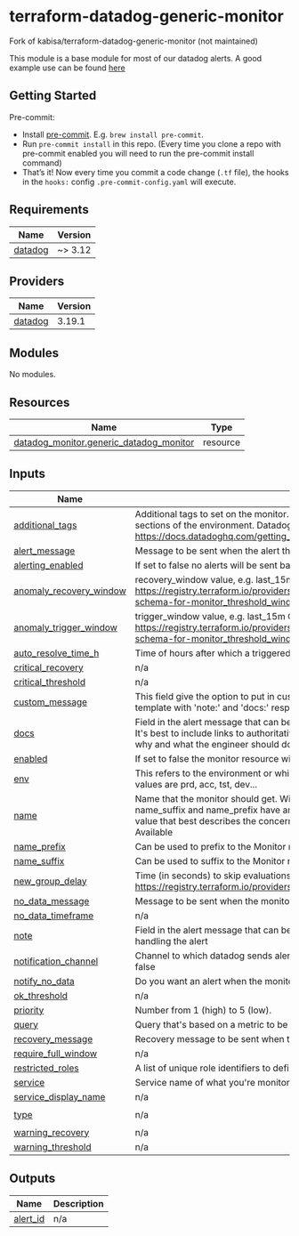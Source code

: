 # terraform-datadog-generic-monitor

Fork of kabisa/terraform-datadog-generic-monitor (not maintained)

This module is a base module for most of our datadog alerts.
A good example use can be found [here](https://github.com/kabisa/terraform-datadog-system)

## Getting Started

Pre-commit:
   - Install [pre-commit](http://pre-commit.com/). E.g. `brew install pre-commit`.
   - Run `pre-commit install` in this repo. (Every time you clone a repo with pre-commit enabled you will need to run the pre-commit install command)
   - That’s it! Now every time you commit a code change (`.tf` file), the hooks in the `hooks:` config `.pre-commit-config.yaml` will execute.

<!-- BEGIN_TF_DOCS -->
## Requirements

| Name | Version |
|------|---------|
| <a name="requirement_datadog"></a> [datadog](#requirement\_datadog) | ~> 3.12 |

## Providers

| Name | Version |
|------|---------|
| <a name="provider_datadog"></a> [datadog](#provider\_datadog) | 3.19.1 |

## Modules

No modules.

## Resources

| Name | Type |
|------|------|
| [datadog_monitor.generic_datadog_monitor](https://registry.terraform.io/providers/DataDog/datadog/latest/docs/resources/monitor) | resource |

## Inputs

| Name | Description | Type | Default | Required |
|------|-------------|------|---------|:--------:|
| <a name="input_additional_tags"></a> [additional\_tags](#input\_additional\_tags) | Additional tags to set on the monitor. Good tagging can be hard but very useful to make cross sections of the environment. Datadog has a few default tags. https://docs.datadoghq.com/getting_started/tagging/ is a good place to start reading about tags | `list(string)` | `[]` | no |
| <a name="input_alert_message"></a> [alert\_message](#input\_alert\_message) | Message to be sent when the alert threshold is hit | `string` | n/a | yes |
| <a name="input_alerting_enabled"></a> [alerting\_enabled](#input\_alerting\_enabled) | If set to false no alerts will be sent based on this monitor | `bool` | `true` | no |
| <a name="input_anomaly_recovery_window"></a> [anomaly\_recovery\_window](#input\_anomaly\_recovery\_window) | recovery\_window value, e.g. last\_15m Can only be used for anomaly monitors. https://registry.terraform.io/providers/DataDog/datadog/latest/docs/resources/monitor#nested-schema-for-monitor_threshold_windows | `any` | `null` | no |
| <a name="input_anomaly_trigger_window"></a> [anomaly\_trigger\_window](#input\_anomaly\_trigger\_window) | trigger\_window value, e.g. last\_15m Can only be used for anomaly monitors. https://registry.terraform.io/providers/DataDog/datadog/latest/docs/resources/monitor#nested-schema-for-monitor_threshold_windows | `any` | `null` | no |
| <a name="input_auto_resolve_time_h"></a> [auto\_resolve\_time\_h](#input\_auto\_resolve\_time\_h) | Time of hours after which a triggered monitor that receives no data is automatically resolved. | `number` | `null` | no |
| <a name="input_critical_recovery"></a> [critical\_recovery](#input\_critical\_recovery) | n/a | `number` | `null` | no |
| <a name="input_critical_threshold"></a> [critical\_threshold](#input\_critical\_threshold) | n/a | `number` | `null` | no |
| <a name="input_custom_message"></a> [custom\_message](#input\_custom\_message) | This field give the option to put in custom text. Both 'note' and 'docs' are prefixed in the template with 'note:' and 'docs:' respectively. 'custom\_message' allows for free format | `string` | `""` | no |
| <a name="input_docs"></a> [docs](#input\_docs) | Field in the alert message that can be used to document why the alert was sent or what to do. It's best to include links to authoritative resources about what's being monitored. Try to capture why and what the engineer should do with this message | `string` | `""` | no |
| <a name="input_enabled"></a> [enabled](#input\_enabled) | If set to false the monitor resource will not be created | `bool` | `true` | no |
| <a name="input_env"></a> [env](#input\_env) | This refers to the environment or which stage of deployment this monitor is checking. Good values are prd, acc, tst, dev... | `string` | n/a | yes |
| <a name="input_name"></a> [name](#input\_name) | Name that the monitor should get. Will be automatically prefixed with the Service name. Also name\_suffix and name\_prefix have an effect on the eventual name. It's best set this property to a value that best describes the concern you're trying to cover with the monitor. Eg. Connection Available | `string` | n/a | yes |
| <a name="input_name_prefix"></a> [name\_prefix](#input\_name\_prefix) | Can be used to prefix to the Monitor name | `string` | `""` | no |
| <a name="input_name_suffix"></a> [name\_suffix](#input\_name\_suffix) | Can be used to suffix to the Monitor name | `string` | `""` | no |
| <a name="input_new_group_delay"></a> [new\_group\_delay](#input\_new\_group\_delay) | Time (in seconds) to skip evaluations for new groups. https://registry.terraform.io/providers/DataDog/datadog/latest/docs/resources/monitor | `number` | `null` | no |
| <a name="input_no_data_message"></a> [no\_data\_message](#input\_no\_data\_message) | Message to be sent when the monitor is no longer receiving data | `string` | `""` | no |
| <a name="input_no_data_timeframe"></a> [no\_data\_timeframe](#input\_no\_data\_timeframe) | n/a | `number` | `null` | no |
| <a name="input_note"></a> [note](#input\_note) | Field in the alert message that can be used to bring something to the attention of the engineer handling the alert | `string` | `""` | no |
| <a name="input_notification_channel"></a> [notification\_channel](#input\_notification\_channel) | Channel to which datadog sends alerts, will be overridden by alerting\_enabled if that's set to false | `string` | `""` | no |
| <a name="input_notify_no_data"></a> [notify\_no\_data](#input\_notify\_no\_data) | Do you want an alert when the monitoring stops sending data? | `bool` | `false` | no |
| <a name="input_ok_threshold"></a> [ok\_threshold](#input\_ok\_threshold) | n/a | `number` | `null` | no |
| <a name="input_priority"></a> [priority](#input\_priority) | Number from 1 (high) to 5 (low). | `number` | n/a | yes |
| <a name="input_query"></a> [query](#input\_query) | Query that's based on a metric to be used to raise an alert | `string` | n/a | yes |
| <a name="input_recovery_message"></a> [recovery\_message](#input\_recovery\_message) | Recovery message to be sent when the alert threshold is no longer hit | `string` | `""` | no |
| <a name="input_require_full_window"></a> [require\_full\_window](#input\_require\_full\_window) | n/a | `bool` | `true` | no |
| <a name="input_restricted_roles"></a> [restricted\_roles](#input\_restricted\_roles) | A list of unique role identifiers to define which roles are allowed to edit the monitor. | `list(string)` | `[]` | no |
| <a name="input_service"></a> [service](#input\_service) | Service name of what you're monitoring. This also sets the service:<service> tag on the monitor | `string` | n/a | yes |
| <a name="input_service_display_name"></a> [service\_display\_name](#input\_service\_display\_name) | n/a | `string` | `null` | no |
| <a name="input_type"></a> [type](#input\_type) | n/a | `string` | `"metric alert"` | no |
| <a name="input_warning_recovery"></a> [warning\_recovery](#input\_warning\_recovery) | n/a | `number` | `null` | no |
| <a name="input_warning_threshold"></a> [warning\_threshold](#input\_warning\_threshold) | n/a | `number` | `null` | no |

## Outputs

| Name | Description |
|------|-------------|
| <a name="output_alert_id"></a> [alert\_id](#output\_alert\_id) | n/a |
<!-- END_TF_DOCS -->
